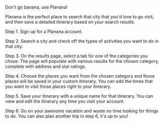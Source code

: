 Don't go banana, use Planana! 

Planana is the perfect place to search that city that you'd love to go visit, and then save a detailed itinerary based on your search results. 

Step 1. Sign up for a Planana account.

Step 2. Search a city and check off the types of activities you want to do in that city.

Step 3. On the results page, select a tab for one of the categories you chose. The page will populate with various results for the chosen category, complete with address and star ratings. 

Step 4. Choose the places you want from the chosen category and those places will be saved in your custom itinerary. You can add the times that you want to visit those places right to your itinerary.

Step 5. Save your itinerary with a unique name for that itinerary. You can view and edit the itinerary any time you visit your account.

Step 6. Go on your awesome vacation and waste no time looking for things to do. You can also plan another trip in step 6, it's up to you!
